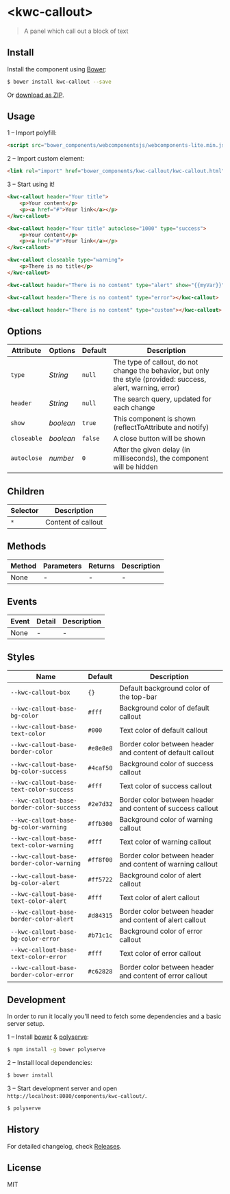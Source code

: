 # &lt;kwc-callout&gt;

> A panel which call out a block of text

## Install

Install the component using [Bower](http://bower.io/):

```sh
$ bower install kwc-callout --save
```

Or [download as ZIP](https://github.com/successk/kwc-callout/archive/master.zip).

## Usage

1 – Import polyfill:

```html
<script src="bower_components/webcomponentsjs/webcomponents-lite.min.js"></script>
```

2 – Import custom element:

```html
<link rel="import" href="bower_components/kwc-callout/kwc-callout.html">
```

3 – Start using it!

```html
<kwc-callout header="Your title">
    <p>Your content</p>
    <p><a href="#">Your link</a></p>
</kwc-callout>

<kwc-callout header="Your title" autoclose="1000" type="success">
    <p>Your content</p>
    <p><a href="#">Your link</a></p>
</kwc-callout>

<kwc-callout closeable type="warning">
    <p>There is no title</p>
</kwc-callout>

<kwc-callout header="There is no content" type="alert" show="{{myVar}}"></kwc-callout>

<kwc-callout header="There is no content" type="error"></kwc-callout>

<kwc-callout header="There is no content" type="custom"></kwc-callout>
```

## Options

Attribute   | Options         | Default      | Description
---         | ---             | ---          | ---
`type`      | *String*        | `null`       | The type of callout, do not change the behavior, but only the style (provided: success, alert, warning, error)
`header`    | *String*        | `null`       | The search query, updated for each change
`show`      | *boolean*       | `true`       | This component is shown (reflectToAttribute and notify)
`closeable` | *boolean*       | `false`      | A close button will be shown
`autoclose` | *number*        | `0`          | After the given delay (in milliseconds), the component will be hidden

## Children

Selector | Description
---      | ---
`*`      | Content of callout

## Methods

Method        | Parameters   | Returns     | Description
---           | ---          | ---         | ---
None          | -            | -           | -

## Events

Event     | Detail   | Description
---       | ---      | ---
None      | -        | -

## Styles

Name                                      | Default   | Description
---                                       | ---       | --
`--kwc-callout-box`                       | `{}`      | Default background color of the top-bar
`--kwc-callout-base-bg-color`             | `#fff`    | Background color of default callout
`--kwc-callout-base-text-color`           | `#000`    | Text color of default callout
`--kwc-callout-base-border-color`         | `#e8e8e8` | Border color between header and content of default callout
`--kwc-callout-base-bg-color-success`     | `#4caf50` | Background color of success callout
`--kwc-callout-base-text-color-success`   | `#fff`    | Text color of success callout
`--kwc-callout-base-border-color-success` | `#2e7d32` | Border color between header and content of success callout
`--kwc-callout-base-bg-color-warning`     | `#ffb300` | Background color of warning callout
`--kwc-callout-base-text-color-warning`   | `#fff`    | Text color of warning callout
`--kwc-callout-base-border-color-warning` | `#ff8f00` | Border color between header and content of warning callout
`--kwc-callout-base-bg-color-alert`       | `#ff5722` | Background color of alert callout
`--kwc-callout-base-text-color-alert`     | `#fff`    | Text color of alert callout
`--kwc-callout-base-border-color-alert`   | `#d84315` | Border color between header and content of alert callout
`--kwc-callout-base-bg-color-error`       | `#b71c1c` | Background color of error callout
`--kwc-callout-base-text-color-error`     | `#fff`    | Text color of error callout
`--kwc-callout-base-border-color-error`   | `#c62828` | Border color between header and content of error callout

## Development

In order to run it locally you'll need to fetch some dependencies and a basic server setup.

1 – Install [bower](http://bower.io/) & [polyserve](https://npmjs.com/polyserve):

```sh
$ npm install -g bower polyserve
```

2 – Install local dependencies:

```sh
$ bower install
```

3 – Start development server and open `http://localhost:8080/components/kwc-callout/`.

```sh
$ polyserve
```

## History

For detailed changelog, check [Releases](https://github.com/successk/kwc-callout/releases).

## License

MIT